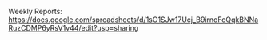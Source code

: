 Weekly Reports: https://docs.google.com/spreadsheets/d/1sO1SJw17Ucj_B9irnoFoQqkBNNaRuzCDMP6yRsV1v44/edit?usp=sharing